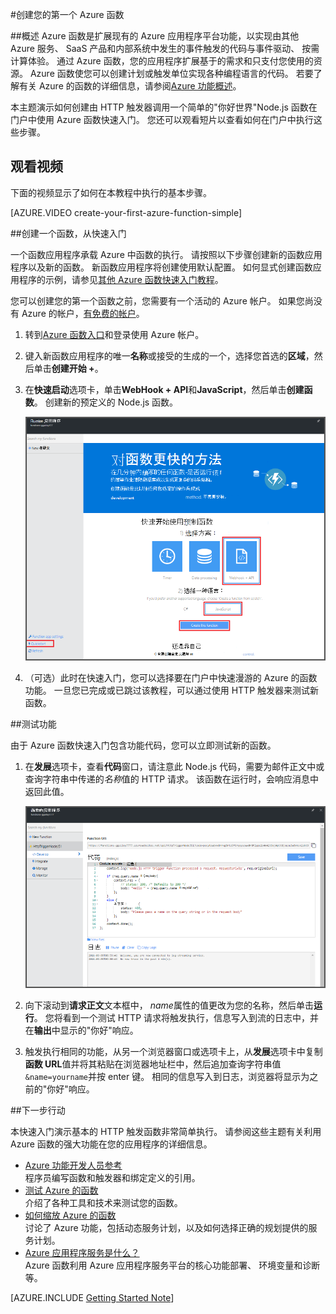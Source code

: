 <properties
   pageTitle="创建您的第一个 Azure 函数 |Microsoft Azure"
   description="构建第一个 Azure 函数，一个无服务器的应用程序，在不到两分钟。"
   services="functions"
   documentationCenter="na"
   authors="ggailey777"
   manager="erikre"
   editor=""
   tags=""
/>

<tags
   ms.service="functions"
   ms.devlang="multiple"
   ms.topic="hero-article"
   ms.tgt_pltfrm="multiple"
   ms.workload="na"
   ms.date="09/08/2016"
   ms.author="glenga"/>

#<a name="create-your-first-azure-function"></a>创建您的第一个 Azure 函数

##<a name="overview"></a>概述
Azure 函数是扩展现有的 Azure 应用程序平台功能，以实现由其他 Azure 服务、 SaaS 产品和内部系统中发生的事件触发的代码与事件驱动、 按需计算体验。 通过 Azure 函数，您的应用程序扩展基于的需求和只支付您使用的资源。 Azure 函数使您可以创建计划或触发单位实现各种编程语言的代码。 若要了解有关 Azure 的函数的详细信息，请参阅[Azure 功能概述](functions-overview.md)。

本主题演示如何创建由 HTTP 触发器调用一个简单的"你好世界"Node.js 函数在门户中使用 Azure 函数快速入门。 您还可以观看短片以查看如何在门户中执行这些步骤。

## <a name="watch-the-video"></a>观看视频

下面的视频显示了如何在本教程中执行的基本步骤。 

[AZURE.VIDEO create-your-first-azure-function-simple]

##<a name="create-a-function-from-the-quickstart"></a>创建一个函数，从快速入门

一个函数应用程序承载 Azure 中函数的执行。 请按照以下步骤创建新的函数应用程序以及新的函数。 新函数应用程序将创建使用默认配置。 如何显式创建函数应用程序的示例，请参见[其他 Azure 函数快速入门教程](functions-create-first-azure-function-azure-portal.md)。

您可以创建您的第一个函数之前，您需要有一个活动的 Azure 帐户。 如果您尚没有 Azure 的帐户，[有免费的帐户](https://azure.microsoft.com/free/)。

1. 转到[Azure 函数入口](https://functions.azure.com/signin)和登录使用 Azure 帐户。

2. 键入新函数应用程序的唯一**名称**或接受的生成的一个，选择您首选的**区域**，然后单击**创建开始 +**。 

3. 在**快速启动**选项卡，单击**WebHook + API**和**JavaScript**，然后单击**创建函数**。 创建新的预定义的 Node.js 函数。 

    ![](./media/functions-create-first-azure-function/function-app-quickstart-node-webhook.png)

4. （可选）此时在快速入门，您可以选择要在门户中快速漫游的 Azure 的函数功能。   一旦您已完成或已跳过该教程，可以通过使用 HTTP 触发器来测试新函数。

##<a name="test-the-function"></a>测试功能

由于 Azure 函数快速入门包含功能代码，您可以立即测试新的函数。

1. 在**发展**选项卡，查看**代码**窗口，请注意此 Node.js 代码，需要为邮件正文中或查询字符串中传递的*名称*值的 HTTP 请求。 该函数在运行时，会响应消息中返回此值。

    ![](./media/functions-create-first-azure-function/function-app-develop-tab-testing.png)

2. 向下滚动到**请求正文**文本框中， *name*属性的值更改为您的名称，然后单击**运行**。 您将看到一个测试 HTTP 请求将触发执行，信息写入到流的日志中，并在**输出**中显示的"你好"响应。 

3. 触发执行相同的功能，从另一个浏览器窗口或选项卡上，从**发展**选项卡中复制**函数 URL**值并将其粘贴在浏览器地址栏中，然后追加查询字符串值`&name=yourname`并按 enter 键。 相同的信息写入到日志，浏览器将显示为之前的"你好"响应。

##<a name="next-steps"></a>下一步行动

本快速入门演示基本的 HTTP 触发函数非常简单执行。 请参阅这些主题有关利用 Azure 函数的强大功能在您的应用程序的详细信息。

+ [Azure 功能开发人员参考](functions-reference.md)  
程序员编写函数和触发器和绑定定义的引用。
+ [测试 Azure 的函数](functions-test-a-function.md)  
介绍了各种工具和技术来测试您的函数。
+ [如何缩放 Azure 的函数](functions-scale.md)  
讨论了 Azure 功能，包括动态服务计划，以及如何选择正确的规划提供的服务计划。 
+ [Azure 应用程序服务是什么？](../app-service/app-service-value-prop-what-is.md)  
Azure 函数利用 Azure 应用程序服务平台的核心功能部署、 环境变量和诊断等。 

[AZURE.INCLUDE [Getting Started Note](../../includes/functions-get-help.md)]
